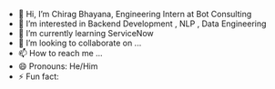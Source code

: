 - 👋 Hi, I’m Chirag Bhayana, Engineering Intern at Bot Consulting
- 👀 I’m interested in Backend Development , NLP , Data Engineering
- 🌱 I’m currently learning ServiceNow 
- 💞️ I’m looking to collaborate on ...
- 📫 How to reach me ...
- 😄 Pronouns: He/Him
- ⚡ Fun fact: 

<!---
WizardingMuggle/WizardingMuggle is a ✨ special ✨ repository because its `README.md` (this file) appears on your GitHub profile.
You can click the Preview link to take a look at your changes.
--->
